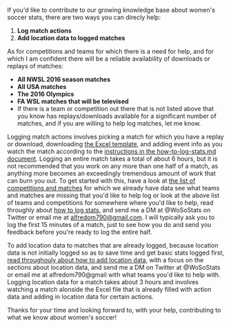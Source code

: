 If you'd like to contribute to our growing knowledge base about women's soccer stats, there are two ways you can direcly help:

1. **Log match actions**
2. **Add location data to logged matches**

As for competitions and teams for which there is a need for help, and for which I am confident there will be a reliable availability of downloads or replays of matches:
* **All NWSL 2016 season matches**
* **All USA matches**
* **The 2016 Olympics**
* **FA WSL matches that will be televised**
* If there is a team or competition out there that is not listed above that you know has replays/downloads available for a significant number of matches, and if you are willing to help log matches, let me know.

Logging match actions involves picking a match for which you have a replay or download, downloading [the Excel template](https://github.com/amj2012/wosostats/blob/master/resources/match-stats-template.xlsx), and adding event info as you watch the match according to the [instructions in the how-to-log-stats.md document](https://github.com/amj2012/wosostats/blob/master/resources/how-to-log-stats.md). Logging an entire match takes a total of about 6 hours, but it is not recommended that you work on any more than one half of a match, as anything more becomes an exceedingly tremendous amount of work that can burn you out. To get started with this, have a look at [the list of competitions and matches](https://github.com/amj2012/wosostats/tree/master/source/csv) for which we already have data see what teams and matches are missing that you'd like to help log or look at the above list of teams and competitions for somewhere where you'd like to help, read throughly about [how to log stats](https://github.com/amj2012/wosostats/blob/master/resources/how-to-log-stats.md), and send me a DM at @WoSoStats on Twitter or email me at alfredom790@gmail.com. I will typically ask you to log the first 15 minutes of a match, just to see how you do and send you feedback before you're ready to log the entire half.

To add location data to matches that are already logged, because location data is not initially logged so as to save time and get basic stats logged first, [read throughouly about how to add location data](https://github.com/amj2012/wosostats/blob/master/resources/how-to-log-location.md), with a focus on the sections about location data, and send me a DM on Twitter at @WoSoStats or email me at alfredom790@gmail with what teams you'd like to help with. Logging location data for a match takes about 3 hours and involves watching a match alonside the Excel file that is already filled with action data and adding in location data for certain actions.

Thanks for your time and looking forward to, with your help, contributing to what we know about women's soccer!
